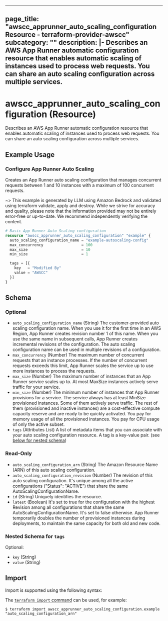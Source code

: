 
---
page_title: "awscc_apprunner_auto_scaling_configuration Resource - terraform-provider-awscc"
subcategory: ""
description: |-
  Describes an AWS App Runner automatic configuration resource that enables automatic scaling of instances used to process web requests. You can share an auto scaling configuration across multiple services.
---

# awscc_apprunner_auto_scaling_configuration (Resource)

Describes an AWS App Runner automatic configuration resource that enables automatic scaling of instances used to process web requests. You can share an auto scaling configuration across multiple services.

## Example Usage

### Configure App Runner Auto Scaling

Creates an App Runner auto scaling configuration that manages concurrent requests between 1 and 10 instances with a maximum of 100 concurrent requests.

~> This example is generated by LLM using Amazon Bedrock and validated using terraform validate, apply and destroy. While we strive for accuracy and quality, please note that the information provided may not be entirely error-free or up-to-date. We recommend independently verifying the content.

```terraform
# Basic App Runner Auto Scaling configuration
resource "awscc_apprunner_auto_scaling_configuration" "example" {
  auto_scaling_configuration_name = "example-autoscaling-config"
  max_concurrency                 = 100
  max_size                        = 10
  min_size                        = 1

  tags = [{
    key   = "Modified By"
    value = "AWSCC"
  }]
}
```

<!-- schema generated by tfplugindocs -->
## Schema

### Optional

- `auto_scaling_configuration_name` (String) The customer-provided auto scaling configuration name.  When you use it for the first time in an AWS Region, App Runner creates revision number 1 of this name. When you use the same name in subsequent calls, App Runner creates incremental revisions of the configuration. The auto scaling configuration name can be used in multiple revisions of a configuration.
- `max_concurrency` (Number) The maximum number of concurrent requests that an instance processes. If the number of concurrent requests exceeds this limit, App Runner scales the service up to use more instances to process the requests.
- `max_size` (Number) The maximum number of instances that an App Runner service scales up to. At most MaxSize instances actively serve traffic for your service.
- `min_size` (Number) The minimum number of instances that App Runner provisions for a service. The service always has at least MinSize provisioned instances. Some of them actively serve traffic. The rest of them (provisioned and inactive instances) are a cost-effective compute capacity reserve and are ready to be quickly activated. You pay for memory usage of all the provisioned instances. You pay for CPU usage of only the active subset.
- `tags` (Attributes List) A list of metadata items that you can associate with your auto scaling configuration resource. A tag is a key-value pair. (see [below for nested schema](#nestedatt--tags))

### Read-Only

- `auto_scaling_configuration_arn` (String) The Amazon Resource Name (ARN) of this auto scaling configuration.
- `auto_scaling_configuration_revision` (Number) The revision of this auto scaling configuration. It's unique among all the active configurations ("Status": "ACTIVE") that share the same AutoScalingConfigurationName.
- `id` (String) Uniquely identifies the resource.
- `latest` (Boolean) It's set to true for the configuration with the highest Revision among all configurations that share the same AutoScalingConfigurationName. It's set to false otherwise. App Runner temporarily doubles the number of provisioned instances during deployments, to maintain the same capacity for both old and new code.

<a id="nestedatt--tags"></a>
### Nested Schema for `tags`

Optional:

- `key` (String)
- `value` (String)

## Import

Import is supported using the following syntax:

The [`terraform import` command](https://developer.hashicorp.com/terraform/cli/commands/import) can be used, for example:

```shell
$ terraform import awscc_apprunner_auto_scaling_configuration.example "auto_scaling_configuration_arn"
```
